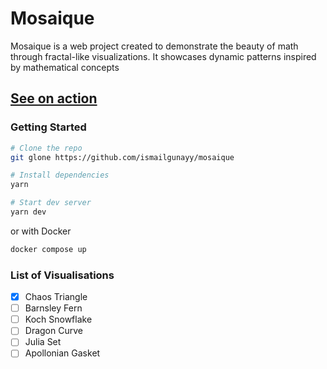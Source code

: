# Mosaique

Mosaique is a web project created to demonstrate the beauty of math through fractal-like visualizations. It showcases dynamic patterns inspired by mathematical concepts

## [See on action](https://mosaique-nine.vercel.app/)

### Getting Started

```bash
# Clone the repo
git glone https://github.com/ismailgunayy/mosaique

# Install dependencies
yarn

# Start dev server
yarn dev
```

or with Docker 

```bash
docker compose up
```

### List of Visualisations

- [x] Chaos Triangle
- [ ] Barnsley Fern
- [ ] Koch Snowflake
- [ ] Dragon Curve
- [ ] Julia Set
- [ ] Apollonian Gasket
